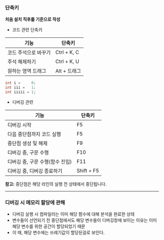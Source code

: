 ### 단축키

**처음 설치 직후를 기준으로 작성**

- 코드 관련 단축키

| 기능                 | 단축키       |
| -------------------- | ------------ |
| 코드 주석으로 바꾸기 | Ctrl + K, C  |
| 주석 해제하기        | Ctrl + K, U  |
| 원하는 영역 드래그   | Alt + 드래그 |

```cpp
int i =     0;
int iii =   1;
int iiiii = 1;
```

- 디버깅 관련

| 기능                            | 단축키     |
| ------------------------------- | ---------- |
| 디버깅 시작                     | F5         |
| 다음 중단점까지 코드 실행       | F5         |
| 중단점 생성 및 해제             | F9         |
| 디버깅 중, 구문 수행            | F10        |
| 디버깅 중, 구문 수행(함수 진입) | F11        |
| 디버깅 중, 디버깅 종료하기      | Shift + F5 |

**참고:** 중단점은 해당 라인의 실행 전 상태에서 중단됩니다.

---

### 디버깅 시 메모리 할당에 관해

- 디버깅 실행 시 컴파일러는 이미 해당 함수에 대해 분석을 완료한 상태
- 변수들이 선언되기 전 중단점에서도 해당 변수들이 디버깅창에 보이는 이유는 이미 해당 변수를 위한 공간이 할당되었기 때문
- 이 때, 해당 변수에는 쓰레기값이 할당된걸로 보인다.
